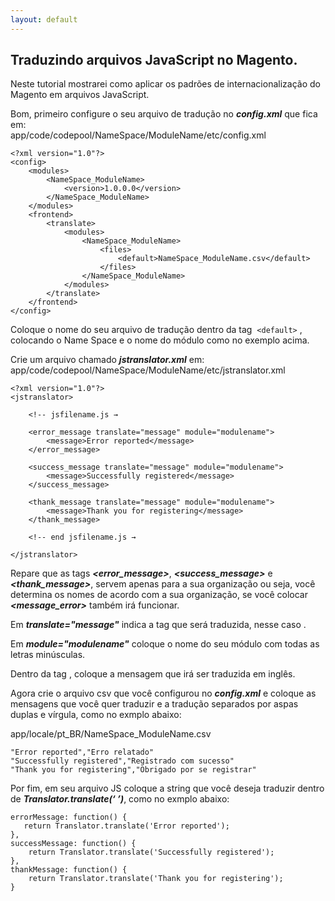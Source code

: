 ```yaml
---
layout: default
---
```


## Traduzindo arquivos JavaScript no Magento.

Neste tutorial mostrarei como aplicar os padrões de internacionalização do Magento em arquivos JavaScript.

Bom, primeiro configure o seu arquivo de tradução no **_config.xml_** que fica em:  
app/code/codepool/NameSpace/ModuleName/etc/config.xml

```
<?xml version="1.0"?>
<config>
    <modules>
        <NameSpace_ModuleName>
            <version>1.0.0.0</version>
        </NameSpace_ModuleName>
    </modules>
    <frontend>
        <translate>
            <modules>
                <NameSpace_ModuleName>
                    <files>
                        <default>NameSpace_ModuleName.csv</default>
                    </files>
                </NameSpace_ModuleName>
            </modules>
        </translate>
    </frontend>
</config>
```
Coloque o nome do seu arquivo de tradução dentro da tag  `<default>`  , colocando o Name Space e o nome do módulo como no exemplo acima.


Crie um arquivo chamado **_jstranslator.xml_** em:
app/code/codepool/NameSpace/ModuleName/etc/jstranslator.xml
```
<?xml version="1.0"?>
<jstranslator>

    <!-- jsfilename.js →

    <error_message translate="message" module="modulename">
        <message>Error reported</message>
    </error_message>

    <success_message translate="message" module="modulename">
        <message>Successfully registered</message>
    </success_message>

    <thank_message translate="message" module="modulename">
        <message>Thank you for registering</message>
    </thank_message>

    <!-- end jsfilename.js →

</jstranslator>
```
Repare que as tags **_<error_message>_**, **_<success_message>_** e **_<thank_message>_**, servem apenas para a sua organização ou seja, você determina os nomes de acordo com a sua organização, se você colocar **_<message_error>_** também irá funcionar.

Em **_translate="message"_** indica a tag que será traduzida, nesse caso <message>.

Em **_module="modulename"_** coloque o nome do seu módulo com todas as letras minúsculas.

Dentro da tag **_<message>_**, coloque a mensagem que irá ser traduzida em inglês.


Agora crie o arquivo csv que você configurou no **_config.xml_** e coloque as mensagens que você quer traduzir e a tradução separados por aspas duplas e vírgula, como no exmplo abaixo:

app/locale/pt_BR/NameSpace_ModuleName.csv
```
"Error reported","Erro relatado"
"Successfully registered","Registrado com sucesso"
"Thank you for registering","Obrigado por se registrar"
```

Por fim, em seu arquivo JS coloque a string que você deseja traduzir dentro de **_Translator.translate(‘ ’)_**, como no exmplo abaixo:

```
errorMessage: function() {
   return Translator.translate('Error reported');
},
successMessage: function() {
    return Translator.translate('Successfully registered');
},
thankMessage: function() {
    return Translator.translate('Thank you for registering');
}
```
